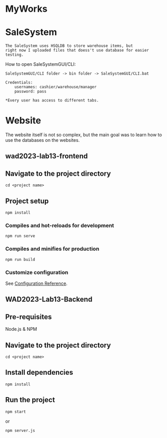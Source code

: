 # MyWorks

# SaleSystem

    The SaleSystem uses HSQLDB to store warehouse items, but
    right now I uploaded files that doess't use database for easier testing.  


How to open SaleSystemGUI/CLI:

    SaleSystemGUI/CLI folder -> bin folder -> SaleSystemGUI/CLI.bat

    Credentials:   
        usernames: cashier/warehouse/manager
        password: pass

    *Every user has access to different tabs.

# Website

The website itself is not so complex, but the main goal was to learn
how to use the databases on the websites.

## wad2023-lab13-frontend

## Navigate to the project directory
```
cd <project name>
```

## Project setup
```
npm install
```

### Compiles and hot-reloads for development
```
npm run serve
```

### Compiles and minifies for production
```
npm run build
```

### Customize configuration
See [Configuration Reference](https://cli.vuejs.org/config/).



## WAD2023-Lab13-Backend

## Pre-requisites
Node.js \& NPM

## Navigate to the project directory
```
cd <project name>
```

## Install dependencies
```
npm install
```

## Run the project
```
npm start
```

or
```
npm server.js
```



